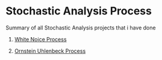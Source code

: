 # Stochastic Analysis Process
Summary of all Stochastic Analysis projects that i have done

1) [White Noice Process](https://github.com/AndreasAvgou/Stochastic-Analysis-Process/tree/main/White%20Noise%20Process)

2) [Ornstein Uhlenbeck Process](https://github.com/AndreasAvgou/Stochastic-Analysis-Process/tree/main/Ornstein%20Uhlenbeck%20Process)
